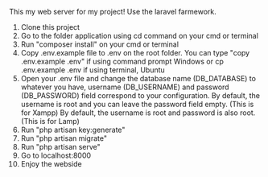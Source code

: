 This my web server for my project!
Use the laravel farmework.

1. 
    Clone this project
2. 
    Go to the folder application using cd command on your cmd or terminal
3. 
    Run "composer install" on your cmd or terminal
4. 
	Copy .env.example file to .env on the root folder.
	You can type "copy .env.example .env" if using command prompt Windows or cp .env.example .env if using terminal, Ubuntu
5.
	Open your .env file and change the database name (DB_DATABASE) to whatever you have, username (DB_USERNAME) and password (DB_PASSWORD) field correspond to your configuration.
	By default, the username is root and you can leave the password field empty. (This is for Xampp)
	By default, the username is root and password is also root. (This is for Lamp)
6.
	Run "php artisan key:generate"
7.
    Run "php artisan migrate"
8.
    Run "php artisan serve"
9.
    Go to localhost:8000
10.
	Enjoy the webside
